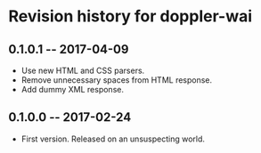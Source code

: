 # Revision history for doppler-wai

## 0.1.0.1  -- 2017-04-09

* Use new HTML and CSS parsers.
* Remove unnecessary spaces from HTML response.
* Add dummy XML response.

## 0.1.0.0  -- 2017-02-24

* First version. Released on an unsuspecting world.
